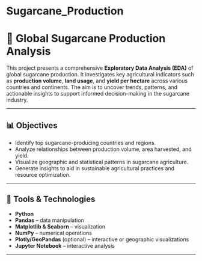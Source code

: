 # Sugarcane_Production

# 🌾 Global Sugarcane Production Analysis

This project presents a comprehensive **Exploratory Data Analysis (EDA)** of global sugarcane production. It investigates key agricultural indicators such as **production volume**, **land usage**, and **yield per hectare** across various countries and continents. The aim is to uncover trends, patterns, and actionable insights to support informed decision-making in the sugarcane industry.

---

## 📊 Objectives

- Identify top sugarcane-producing countries and regions.
- Analyze relationships between production volume, area harvested, and yield.
- Visualize geographic and statistical patterns in sugarcane agriculture.
- Generate insights to aid in sustainable agricultural practices and resource optimization.

---

## 🧰 Tools & Technologies

- **Python**
- **Pandas** – data manipulation
- **Matplotlib & Seaborn** – visualization
- **NumPy** – numerical operations
- **Plotly/GeoPandas** (optional) – interactive or geographic visualizations
- **Jupyter Notebook** – interactive analysis

---


